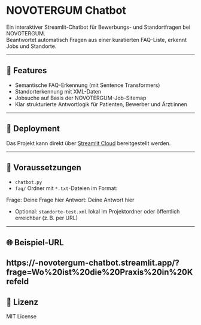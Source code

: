 # NOVOTERGUM Chatbot

Ein interaktiver Streamlit-Chatbot für Bewerbungs- und Standortfragen bei NOVOTERGUM.  
Beantwortet automatisch Fragen aus einer kuratierten FAQ-Liste, erkennt Jobs und Standorte.

---

## 🧠 Features

- Semantische FAQ-Erkennung (mit Sentence Transformers)
- Standorterkennung mit XML-Daten
- Jobsuche auf Basis der NOVOTERGUM-Job-Sitemap
- Klar strukturierte Antwortlogik für Patienten, Bewerber und Ärzt:innen

---

## 🚀 Deployment

Das Projekt kann direkt über [Streamlit Cloud](https://share.streamlit.io/deploy) bereitgestellt werden.

---

## 📂 Voraussetzungen

- `chatbot.py`
- `faq/` Ordner mit `*.txt`-Dateien im Format:

Frage: Deine Frage hier
Antwort: Deine Antwort hier

- Optional: `standorte-test.xml` lokal im Projektordner oder öffentlich erreichbar (z. B. per URL)

---

## 🌐 Beispiel-URL

https://<username>-novotergum-chatbot.streamlit.app/?frage=Wo%20ist%20die%20Praxis%20in%20Krefeld
---

## 📄 Lizenz

MIT License
